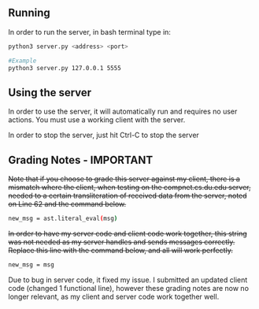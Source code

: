 ## Running
In order to run the server, in bash terminal type in:

```bash
python3 server.py <address> <port>

#Example
python3 server.py 127.0.0.1 5555
```

## Using the server
In order to use the server, it will automatically run and requires no user actions.
You must use a working client with the server.

In order to stop the server, just hit Ctrl-C to stop the server

## Grading Notes - IMPORTANT

~~Note that if you choose to grade this server against my client, there is a mismatch where the client, when testing on the compnet.cs.du.edu server, needed to a certain transliteration of received data from the server, noted on Line 62 and the command below.~~
```bash
new_msg = ast.literal_eval(msg)
```
~~In order to have my server code and client code work together, this string was not needed as my server handles and sends messages correctly. Replace this line with the command below, and all will work perfectly.~~
```bash
new_msg = msg
```

Due to bug in server code, it fixed my issue. I submitted an updated client code (changed 1 functional line), however these grading notes are now no longer relevant, as my client and server code work together well.